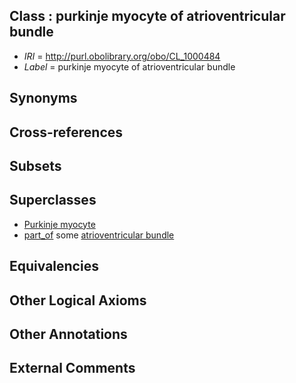 
## Class : purkinje myocyte of atrioventricular bundle

 * *IRI* = http://purl.obolibrary.org/obo/CL_1000484
 * *Label* = purkinje myocyte of atrioventricular bundle

## Synonyms


## Cross-references


## Subsets


## Superclasses

 * [Purkinje myocyte](../../CL/68/CL_0002068.md)
 * [part_of](../../BFO/50/BFO_0000050.md) some [atrioventricular bundle](../../UBERON/53/UBERON_0002353.md)

## Equivalencies


## Other Logical Axioms


## Other Annotations


## External Comments

